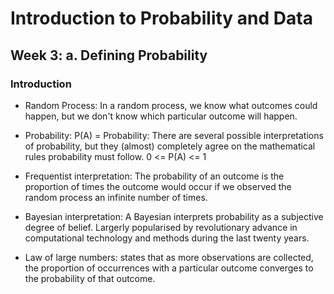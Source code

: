 # Introduction to Probability and Data

## Week 3: a. Defining Probability

### Introduction

- Random Process: In a random process, we know what outcomes could happen, but we don't know which particular outcome will happen.

- Probability: P(A) = Probability: There are several possible interpretations of probability, but they (almost) completely agree on the mathematical rules probability must follow.
0 <= P(A) <= 1

- Frequentist interpretation: The probability of an outcome is the proportion of times the outcome would occur if we observed the random process an infinite number of times.

- Bayesian interpretation: A Bayesian interprets probability as a subjective degree of belief. Largerly popularised by revolutionary advance in computational technology and methods during the last twenty years.

- Law of large numbers: states that as more observations are collected, the proportion of occurrences with a particular outcome converges to the probability of that outcome.
